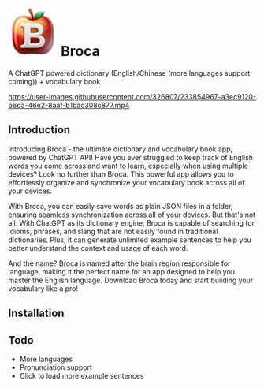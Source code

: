 # <img src="icon.png" width="100" height="100" /> Broca

A ChatGPT powered dictionary (English/Chinese (more languages support coming)) + vocabulary book

https://user-images.githubusercontent.com/326807/233854967-a3ec9120-b6da-46e2-8aaf-b1bac308c877.mp4

## Introduction

Introducing Broca - the ultimate dictionary and vocabulary book app, powered by ChatGPT API! Have you ever struggled to keep track of English words you come across and want to learn, especially when using multiple devices? Look no further than Broca. This powerful app allows you to effortlessly organize and synchronize your vocabulary book across all of your devices.

With Broca, you can easily save words as plain JSON files in a folder, ensuring seamless synchronization across all of your devices. But that's not all. With ChatGPT as its dictionary engine, Broca is capable of searching for idioms, phrases, and slang that are not easily found in traditional dictionaries. Plus, it can generate unlimited example sentences to help you better understand the context and usage of each word.

And the name? Broca is named after the brain region responsible for language, making it the perfect name for an app designed to help you master the English language. Download Broca today and start building your vocabulary like a pro!

## Installation

## Todo
* More languages
* Pronunciation support 
* Click to load more example sentences
